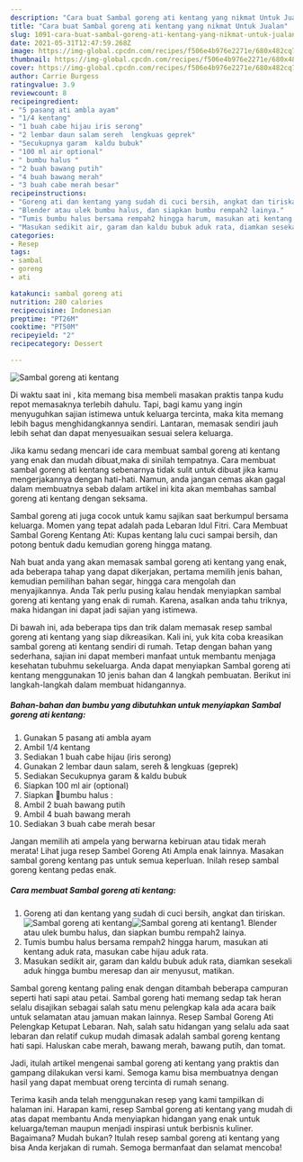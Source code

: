 ```yaml
---
description: "Cara buat Sambal goreng ati kentang yang nikmat Untuk Jualan"
title: "Cara buat Sambal goreng ati kentang yang nikmat Untuk Jualan"
slug: 1091-cara-buat-sambal-goreng-ati-kentang-yang-nikmat-untuk-jualan
date: 2021-05-31T12:47:59.268Z
image: https://img-global.cpcdn.com/recipes/f506e4b976e2271e/680x482cq70/sambal-goreng-ati-kentang-foto-resep-utama.jpg
thumbnail: https://img-global.cpcdn.com/recipes/f506e4b976e2271e/680x482cq70/sambal-goreng-ati-kentang-foto-resep-utama.jpg
cover: https://img-global.cpcdn.com/recipes/f506e4b976e2271e/680x482cq70/sambal-goreng-ati-kentang-foto-resep-utama.jpg
author: Carrie Burgess
ratingvalue: 3.9
reviewcount: 8
recipeingredient:
- "5 pasang ati ambla ayam"
- "1/4 kentang"
- "1 buah cabe hijau iris serong"
- "2 lembar daun salam sereh  lengkuas geprek"
- "Secukupnya garam  kaldu bubuk"
- "100 ml air optional"
- " bumbu halus "
- "2 buah bawang putih"
- "4 buah bawang merah"
- "3 buah cabe merah besar"
recipeinstructions:
- "Goreng ati dan kentang yang sudah di cuci bersih, angkat dan tiriskan."
- "Blender atau ulek bumbu halus, dan siapkan bumbu rempah2 lainya."
- "Tumis bumbu halus bersama rempah2 hingga harum, masukan ati kentang aduk rata, masukan cabe hijau aduk rata."
- "Masukan sedikit air, garam dan kaldu bubuk aduk rata, diamkan sesekali aduk hingga bumbu meresap dan air menyusut, matikan."
categories:
- Resep
tags:
- sambal
- goreng
- ati

katakunci: sambal goreng ati 
nutrition: 280 calories
recipecuisine: Indonesian
preptime: "PT26M"
cooktime: "PT50M"
recipeyield: "2"
recipecategory: Dessert

---
```



![Sambal goreng ati kentang](https://img-global.cpcdn.com/recipes/f506e4b976e2271e/680x482cq70/sambal-goreng-ati-kentang-foto-resep-utama.jpg)

Di waktu  saat ini , kita memang bisa membeli masakan praktis tanpa kudu repot memasaknya terlebih dahulu. Tapi, bagi kamu yang ingin menyuguhkan sajian istimewa untuk keluarga tercinta, maka kita memang lebih bagus menghidangkannya sendiri. Lantaran, memasak sendiri jauh lebih sehat dan dapat menyesuaikan sesuai selera keluarga.

Jika kamu sedang mencari ide cara membuat sambal goreng ati kentang yang enak dan mudah dibuat,maka di sinilah tempatnya. Cara membuat sambal goreng ati kentang  sebenarnya tidak sulit untuk dibuat jika kamu mengerjakannya dengan hati-hati. Namun, anda jangan cemas akan gagal dalam membuatnya 
sebab dalam artikel ini kita akan membahas sambal goreng ati kentang dengan seksama.  

Sambal goreng ati juga cocok untuk kamu sajikan saat berkumpul bersama keluarga. Momen yang tepat adalah pada Lebaran Idul Fitri. Cara Membuat Sambal Goreng Kentang Ati: Kupas kentang lalu cuci sampai bersih, dan potong bentuk dadu kemudian goreng hingga matang.

Nah buat anda yang akan memasak sambal goreng ati kentang yang enak, ada beberapa tahap yang dapat dikerjakan, pertama memilih jenis bahan, kemudian pemilihan bahan segar, hingga cara mengolah dan menyajikannya. Anda Tak perlu pusing kalau hendak menyiapkan sambal goreng ati kentang yang enak di rumah. Karena, asalkan anda  tahu triknya, maka hidangan ini dapat jadi sajian yang istimewa.

Di bawah ini, ada beberapa tips dan trik dalam memasak resep sambal goreng ati kentang yang siap dikreasikan. Kali ini, yuk kita coba kreasikan sambal goreng ati kentang sendiri di rumah. Tetap dengan bahan yang sederhana, sajian ini dapat memberi manfaat untuk membantu menjaga kesehatan tubuhmu sekeluarga. Anda dapat menyiapkan Sambal goreng ati kentang menggunakan 10 jenis bahan dan 4 langkah pembuatan. Berikut ini langkah-langkah dalam membuat hidangannya.

<!--inarticleads1-->

##### Bahan-bahan dan bumbu yang dibutuhkan untuk menyiapkan Sambal goreng ati kentang:

1. Gunakan 5 pasang ati ambla ayam
1. Ambil 1/4 kentang
1. Sediakan 1 buah cabe hijau (iris serong)
1. Gunakan 2 lembar daun salam, sereh &amp; lengkuas (geprek)
1. Sediakan Secukupnya garam &amp; kaldu bubuk
1. Siapkan 100 ml air (optional)
1. Siapkan  📍bumbu halus :
1. Ambil 2 buah bawang putih
1. Ambil 4 buah bawang merah
1. Sediakan 3 buah cabe merah besar


Jangan memilih ati ampela yang berwarna kebiruan atau tidak merah merata! Lihat juga resep Sambel Goreng Ati Ampla enak lainnya. Masakan sambal goreng kentang pas untuk semua keperluan. Inilah resep sambal goreng kentang pedas enak. 

<!--inarticleads2-->

##### Cara membuat Sambal goreng ati kentang:

1. Goreng ati dan kentang yang sudah di cuci bersih, angkat dan tiriskan.
<img src="https://img-global.cpcdn.com/steps/9c5c0a1823449a9d/160x128cq70/sambal-goreng-ati-kentang-langkah-memasak-1-foto.jpg" alt="Sambal goreng ati kentang"><img src="https://img-global.cpcdn.com/steps/83e2001d1a759b3d/160x128cq70/sambal-goreng-ati-kentang-langkah-memasak-1-foto.jpg" alt="Sambal goreng ati kentang">1. Blender atau ulek bumbu halus, dan siapkan bumbu rempah2 lainya.
1. Tumis bumbu halus bersama rempah2 hingga harum, masukan ati kentang aduk rata, masukan cabe hijau aduk rata.
1. Masukan sedikit air, garam dan kaldu bubuk aduk rata, diamkan sesekali aduk hingga bumbu meresap dan air menyusut, matikan.


Sambal goreng kentang paling enak dengan ditambah beberapa campuran seperti hati sapi atau petai. Sambal goreng hati memang sedap tak heran selalu disajikan sebagai salah satu menu pelengkap kala ada acara baik untuk selamatan atau jamuan makan lainnya. Resep Sambal Goreng Ati Pelengkap Ketupat Lebaran. Nah, salah satu hidangan yang selalu ada saat lebaran dan relatif cukup mudah dimasak adalah sambal goreng kentang hati sapi. Haluskan cabe merah, bawang merah, bawang putih, dan tomat. 

Jadi, itulah artikel mengenai  sambal goreng ati kentang  yang praktis dan gampang dilakukan versi kami. Semoga kamu bisa membuatnya dengan hasil yang dapat membuat oreng tercinta di rumah senang. 

Terima kasih anda telah menggunakan resep yang kami tampilkan di halaman ini. Harapan kami, resep  Sambal goreng ati kentang yang mudah di atas dapat membantu Anda menyiapkan hidangan yang enak untuk keluarga/teman maupun menjadi inspirasi untuk berbisnis kuliner. Bagaimana? Mudah bukan? Itulah resep sambal goreng ati kentang yang bisa Anda kerjakan di rumah. Semoga bermanfaat dan selamat mencoba!

